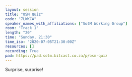 ```yaml
---
layout: session
title: "OSM Quiz"
code: "7LWKCA"
speaker_names_with_affiliations: ["SotM Working Group"]
room: "Track 1"
length: "20"
time: "Sunday, 21:30"
time_iso: "2020-07-05T21:30:00Z"
resources: []
recording: True
pad: https://pad.sotm.bitcast.co.za/p/osm-quiz
---
```

Surprise, surprise!
